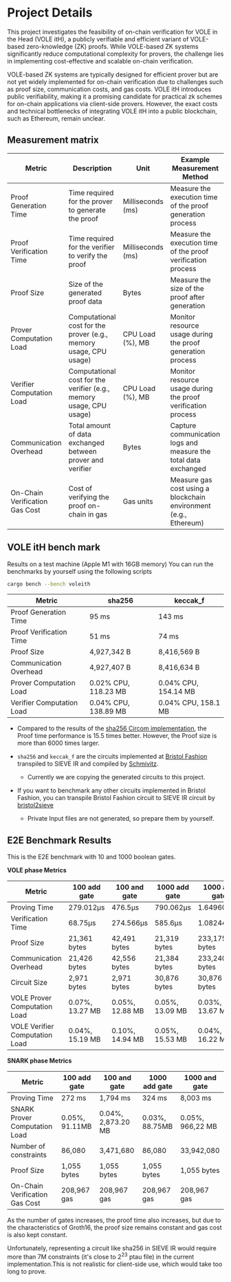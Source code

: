 # Project Details

This project investigates the feasibility of on-chain verification for VOLE in the Head (VOLE itH), a publicly verifiable and efficient variant of VOLE-based zero-knowledge (ZK) proofs. While VOLE-based ZK systems significantly reduce computational complexity for provers, the challenge lies in implementing cost-effective and scalable on-chain verification.

VOLE-based ZK systems are typically designed for efficient prover but are not yet widely implemented for on-chain verification due to challenges such as proof size, communication costs, and gas costs. VOLE itH introduces public verifiability, making it a promising candidate for practical zk schemes for on-chain applications via client-side provers. However, the exact costs and technical bottlenecks of integrating VOLE itH into a public blockchain, such as Ethereum, remain unclear.

## Measurement matrix

| Metric                   | Description                                                                                 | Unit                | Example Measurement Method                                                                     |
|--------------------------|---------------------------------------------------------------------------------------------|---------------------|-----------------------------------------------------------------------------------------------|
| Proof Generation Time    | Time required for the prover to generate the proof                                         | Milliseconds (ms)   | Measure the execution time of the proof generation process                                    |
| Proof Verification Time  | Time required for the verifier to verify the proof                                         | Milliseconds (ms)   | Measure the execution time of the proof verification process                                  |
| Proof Size               | Size of the generated proof data                                                           | Bytes               | Measure the size of the proof after generation                                                |
| Prover Computation Load  | Computational cost for the prover (e.g., memory usage, CPU usage)                          | CPU Load (%), MB    | Monitor resource usage during the proof generation process                                    |
| Verifier Computation Load| Computational cost for the verifier (e.g., memory usage, CPU usage)                        | CPU Load (%), MB    | Monitor resource usage during the proof verification process                                  |
| Communication Overhead   | Total amount of data exchanged between prover and verifier                                 | Bytes               | Capture communication logs and measure the total data exchanged                               |
| On-Chain Verification Gas Cost| Cost of verifying the proof on-chain in gas                                           | Gas units           | Measure gas cost using a blockchain environment (e.g., Ethereum)                             |

##  VOLE itH bench mark

Results on a test machine (Apple M1 with 16GB memory)
You can run the benchmarks by yourself using the following scripts
```bash
cargo bench --bench voleith
```

| Metric                   | sha256        | keccak_f      |
|--------------------------|---------------|---------------|
| Proof Generation Time    | 95 ms         | 143 ms        |
| Proof Verification Time  | 51 ms         | 74 ms         |
| Proof Size               | 4,927,342 B   | 8,416,569 B   |
| Communication Overhead   | 4,927,407 B   | 8,416,634 B   |
| Prover Computation Load  | 0.02% CPU, 118.23 MB | 0.04% CPU, 154.14 MB |
| Verifier Computation Load| 0.04% CPU, 138.89 MB | 0.04% CPU, 158.1 MB |

- Compared to the results of the [sha256 Circom implementation](https://eprint.iacr.org/2023/681.pdf), the Proof time performance is 15.5 times better. However, the Proof size is more than 6000 times larger.
- `sha256` and `keccak_f` are the circuits implemented at [Bristol Fashion](https://github.com/GaloisInc/swanky/tree/dev/bristol-fashion/circuits) transpiled to SIEVE IR and compiled by [Schmivitz](https://github.com/adust09/swanky/tree/dev/schmivitz). 
  - Currently we are copying the generated circuits to this project.

- If you want to benchmark any other circuits implemented in Bristol Fashion, you can transpile Bristol Fashion circuit to SIEVE IR circuit by [bristol2sieve](https://github.com/adust09/swanky/tree/dev/bristol2sieve)
  - Private Input files are not generated, so prepare them by yourself.

## E2E Benchmark Results

This is the E2E benchmark with 10 and 1000 boolean gates.

**VOLE phase Metrics**

| Metric                         | 100 add gate    | 100 and gate    | 1000 add gate   | 1000 and gate    |
| ------------------------------ | --------------- | --------------- | --------------- | ---------------- |
| Proving Time                   | 279.012µs       | 476.5µs         | 790.062µs       | 1.649608ms       |
| Verification Time              | 68.75µs         | 274.566µs       | 585.6µs         | 1.082441ms       |
| Proof Size                     | 21,361 bytes    | 42,491 bytes    | 21,319<br>bytes | 233,175<br>bytes |
| Communication Overhead         | 21,426 bytes    | 42,556 bytes    | 21,384 bytes    | 233,240 bytes    |
| Circuit Size                   | 2,971 bytes     | 2,971 bytes     | 30,876 bytes    | 30,876 bytes     |
| VOLE Prover Computation Load   | 0.07%, 13.27 MB | 0.05%, 12.88 MB | 0.05%, 13.09 MB | 0.03%, 13.67 MB  |
| VOLE Verifier Computation Load | 0.04%, 15.19 MB | 0.10%, 14.94 MB | 0.05%, 15.53 MB | 0.04%, 16.22 MB  |

**SNARK phase Metrics**

| Metric                         | 100 add gate   | 100 and gate       | 1000 add gate  | 1000 and gate    |
| ------------------------------ | -------------- | ------------------ | -------------- | ---------------- |
| Proving Time                   | 272 ms         | 1,794 ms           | 324 ms         | 8,003 ms         |
| SNARK Prover Computation Load  | 0.05%, 91.11MB | 0.04%, 2,873.20 MB | 0.03%, 88.75MB | 0.05%, 966,22 MB |
| Number of constraints          | 86,080         | 3,471,680          | 86,080         | 33,942,080       |
| Proof Size                     | 1,055 bytes    | 1,055 bytes        | 1,055 bytes    | 1,055 bytes      |
| On-Chain Verification Gas Cost | 208,967 gas    | 208,967 gas        | 208,967 gas    | 208,967 gas      |



As the number of gates increases, the proof time also increases, but due to the characteristics of Groth16, the proof size remains constant and gas cost is also kept constant.

Unfortunately, representing a circuit like sha256 in SIEVE IR would require more than 7M constraints (it's close to $2^{23}$ ptau file) in the current implementation.This is not realistic for client-side use, which would take too long to prove.
